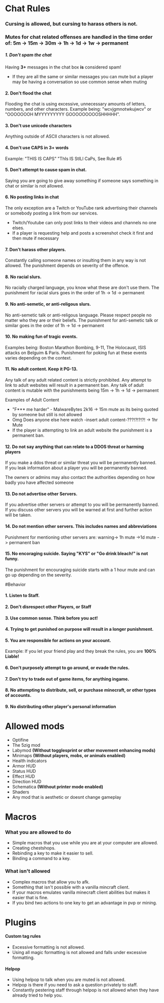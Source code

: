 # Chat Rules
### Cursing is allowed, but cursing to harass others is not.
### Mutes for chat related offenses are handled in the time order of: 5m -> 15m -> 30m -> 1h -> 1d -> 1w -> permanent

##### 1. Don't spam the chat

Having **3+** messages in the chat box **is** considered spam!

* If they are all the same or similar messages you can mute but a player may be having a conversation so use common sense when muting

#### 2. Don't flood the chat

Flooding the chat is using excessive, unnecessary amounts of letters, numbers, and other characters. Example being: "wcvjgmnotwkujwcv" or "OOOOOOOH MYYYYYYYYY GOOOOOOOOOSHHHHH".

#### 3. Don't use unicode characters
Anything outside of ASCII characters is not allowed.

#### 4. Don't use CAPS in **3+** words 

Example: "THIS IS CAPS" "ThIs IS StILl CaPs, See Rule #5

#### 5. Don't attempt to cause spam in chat.

Saying you are going to give away something if someone says something in chat or similar is not allowed.

#### 6. No posting links in chat

The only exception are a Twitch or YouTube rank advertising their channels or somebody posting a link from our services.

* Twitch/Youtube can only post links to their videos and channels no one elses.
* If a player is requesting help and posts a screenshot check it first and then mute if necessary

#### 7. Don't harass other players.

Constantly calling someone names or insulting them in any way is not allowed.
The punishment depends on severity of the offence.

#### 8. No racial slurs. 

No racially charged language, you know what these are don't use them.
The punishment for racial slurs goes in the order of 1h -> 1d -> permanent

#### 9. No anti-semetic, or anti-religous slurs.

No anti-semetic talk or anti-religous language.
Please respect people no matter who they are or their beliefs.
The punishment for anti-semetic talk or similar goes in the order of 1h -> 1d -> permanent

#### 10. No making fun of tragic events.

Examples being: Boston Marathon Bombing, 9-11, The Holocaust, ISIS attacks on Belguim & Paris.
Punishment for poking fun at these events varies depending on the context.

#### 11. No adult content. Keep it **PG-13**. 

Any talk of any adult related content is strictly prohibited.
Any attempt to link to adult websites will result in a permanent ban.
Any talk of adult content is mutable with the punishments being 15m -> 1h -> 1d -> permanent

Examples of Adult Content

* "F*** me harder" - MalwareBytes 2k16 -> 15m mute as its being quoted by someone but still is not allowed
* Omg Does anyone else here watch -insert adult content-???!?!?!?! -> 1hr Mute
* If the player is attempting to link an adult website the punishment is a permanent ban.

#### 12. Do not say anything that can relate to a DDOS threat or harming players

If you make a ddos threat or similar threat you will be permanently banned.
If you leak information about a player you will be permanently banned.

The owners or admins may also contact the authorities depending on how badly you have affected someone

#### 13. Do not advertise other Servers.

If you advertise other servers or attempt to you will be permanently banned.
If you discuss other servers you will be warned at first and further action will be taken.
 
#### 14. Do not mention other servers. **This includes names and abbreviations**

Punishment for mentioning other servers are: warning-> 1h mute ->1d mute -> permanent ban

#### 15. No encoraging suicide. Saying "KYS" or "Go drink bleach!" is not funny.

The punishment for encouraging suicide starts with a 1 hour mute and can go up depending on
the severity.

#Behavior
#### 1. **Listen to Staff**.

#### 2. Don't disrespect other **Players, or Staff**

#### 3. Use common sense. **Think before you act!**

#### 4. Trying to get punished on purpose will result in a **longer punishment**.

#### 5. You are responsible for actions on your account. 

Example: If you let your friend play and they break the rules, you are **100% Liable!**

#### 6. Don't purposely attempt to go around, or evade the rules.

#### 7. Don't try to trade out of game items, for anything ingame.

#### 8. No attempting to distribute, sell, or purchase minecraft, or other types of accounts.

#### 9. No distributing other player's personal information

# Allowed mods

* Optifine
* The 5zig mod
* Labymod **(Without togglesprint or other movement enhancing mods)**
* Minimaps **(Without players, mobs, or animals enabled)**
* Health indicators
* Armor HUD
* Status HUD
* Effect HUD
* Direction HUD
* Schematica **(Without printer mode enabled)**
* Shaders
* Any mod that is aesthetic or doesnt change gameplay

# Macros
### What you are allowed to do
* Simple macros that you use while you are at your computer are allowed.
* Creating chestshops.
* Rebinding a key to make it easier to sell.
* Binding a command to a key.
 
### What isn't allowed
* Complex macros that allow you to afk.
* Something that isn't possible with a vanilla mincraft client.
 * If your macros emulates vanilla minecraft client abilities but makes it easier that is fine.
* If you bind two actions to one key to get an advantage in pvp or mining.

# Plugins
#### Custom tag rules

* Excessive formatting is not allowed.
* Using all magic formatting is not allowed and falls under excessive formatting.


#### Helpop

* Using helpop to talk when you are muted is not allowed.
* Helpop is there if you need to ask a question privately to staff.
* Constantly pestering staff through helpop is not allowed when they have already tried to help you.
